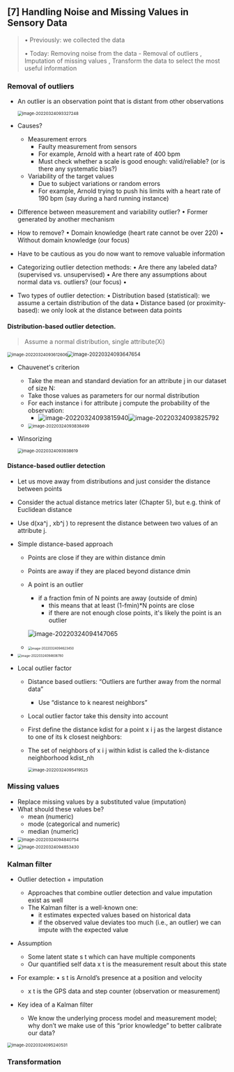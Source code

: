 ## [7] Handling Noise and Missing Values in Sensory Data

> • Previously: we collected the data
>
> • Today: Removing noise from the data - Removal of outliers , Imputation of missing values
> 				, Transform the data to select the most useful information

### Removal of outliers

* An outlier is an observation point that is distant from other observations

  <img src="md-images/image-20220324093327248.png" alt="image-20220324093327248" style="zoom:67%;" />

* Causes?
  * Measurement errors
    * Faulty measurement from sensors 
    * For example, Arnold with a heart rate of 400 bpm
    * Must check whether a scale is good enough: valid/reliable? (or is there any systematic bias?)
  * Variability of the target values
    * Due to subject variations or random errors 
    * For example, Arnold trying to push his limits with a heart rate of 190 bpm (say during a hard running instance) 
* Difference between measurement and variability outlier? • Former generated by another mechanism
* How to remove? • Domain knowledge (heart rate cannot be over 220) • Without domain knowledge (our focus) 
* Have to be cautious as you do now want to remove valuable information 
* Categorizing outlier detection methods: • Are there any labeled data? (supervised vs. unsupervised) • Are there any assumptions about normal data vs. outliers? (our focus) • 
* Two types of outlier detection: • Distribution based (statistical): we assume a certain distribution of the data • Distance based (or proximity-based): we only look at the distance between data points

#### Distribution-based outlier detection.

> Assume a normal distribution, single attribute(Xi)

<img src="md-images/image-20220324093612606.png" alt="image-20220324093612606" style="zoom:67%;" /><img src="md-images/image-20220324093647654.png" alt="image-20220324093647654" style="zoom:80%;" />

* Chauvenet's criterion

  * Take the mean and standard deviation for an attribute j in our dataset of size N:
  * Take those values as parameters for our normal distribution
  * For each instance i for attribute j compute the probability of the observation:
    * ![image-20220324093815940](md-images/image-20220324093815940.png)![image-20220324093825792](md-images/image-20220324093825792.png)
  *  <img src="md-images/image-20220324093838499.png" alt="image-20220324093838499" style="zoom:67%;" />

* Winsorizing

  <img src="md-images/image-20220324093938619.png" alt="image-20220324093938619" style="zoom:67%;" />

#### Distance-based outlier detection

* Let us move away from distributions and just consider the distance between points 

* Consider the actual distance metrics later (Chapter 5), but e.g. think of Euclidean distance

* Use d(xa^j , xb^j ) to represent the distance between two values of an attribute j.

* Simple distance-based approach

  * Points are close if they are within distance dmin

  * Points are away if they are placed beyond distance dmin

  * A point is an outlier

    * if a fraction fmin of N points are away (outside of dmin)
      * this means that at least (1-fmin)*N points are close
      * if there are not enough close points, it's likely the point is an outlier

    ![image-20220324094147065](md-images/image-20220324094147065.png)

  * <img src="md-images/image-20220324094623450.png" alt="image-20220324094623450" style="zoom:50%;" />

*  <img src="md-images/image-20220324094606780.png" alt="image-20220324094606780" style="zoom:50%;" />

* Local outlier factor

  * Distance based outliers: “Outliers are further away from the normal data” 

    * Use “distance to k nearest neighbors” 

  * Local outlier factor take this density into account

  * First define the distance kdist for a point x i j as the largest distance to one of its k closest neighbors:

  * The set of neighbors of x i j within kdist is called the k-distance neighborhood kdist_nh

    <img src="md-images/image-20220324095419525.png" alt="image-20220324095419525" style="zoom:67%;" />





### Missing values

* Replace missing values by a substituted value (imputation)
* What should these values be?
  * mean (numeric)
  * mode (categorical and numeric)
  * median (numeric)
* <img src="md-images/image-20220324094840754.png" alt="image-20220324094840754" style="zoom:67%;" />
* <img src="md-images/image-20220324094853430.png" alt="image-20220324094853430" style="zoom:67%;" />



### Kalman filter

* Outlier detection + imputation
  * Approaches that combine outlier detection and value imputation exist as well 
  * The Kalman filter is a well-known one: 
    * it estimates expected values based on historical data
    * if the observed value deviates too much (i.e., an outlier) we can impute with the expected value

* Assumption 
  * Some latent state s t which can have multiple components
  * Our quantified self data x t is the measurement result about this state 
* For example: • s t is Arnold’s presence at a position and velocity 
  * x t is the GPS data and step counter (observation or measurement)
* Key idea of a Kalman filter
  * We know the underlying process model and measurement model; why don’t we make use of this “prior knowledge” to better calibrate our data?

<img src="md-images/image-20220324095240531.png" alt="image-20220324095240531" style="zoom:67%;" />



### Transformation











